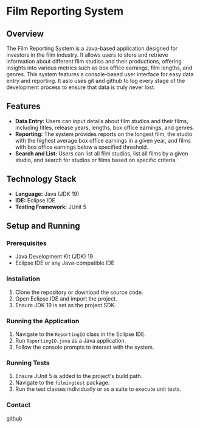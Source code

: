 # Film Reporting System

## Overview

The Film Reporting System is a Java-based application designed for investors in the film industry. It allows users to store and retrieve information about different film studios and their productions, offering insights into various metrics such as box office earnings, film lengths, and genres. This system features a console-based user interface for easy data entry and reporting. It aslo uses git and github to log every stage of the development process to ensure that data is truly never lost.

## Features

- **Data Entry:** Users can input details about film studios and their films, including titles, release years, lengths, box office earnings, and genres.
- **Reporting:** The system provides reports on the longest film, the studio with the highest average box office earnings in a given year, and films with box office earnings below a specified threshold.
- **Search and List:** Users can list all film studios, list all films by a given studio, and search for studios or films based on specific criteria.

## Technology Stack

- **Language:** Java (JDK 19)
- **IDE:** Eclipse IDE
- **Testing Framework:** JUnit 5

## Setup and Running

### Prerequisites

- Java Development Kit (JDK) 19
- Eclipse IDE or any Java-compatible IDE

### Installation

1. Clone the repository or download the source code.
2. Open Eclipse IDE and import the project.
3. Ensure JDK 19 is set as the project SDK.

### Running the Application

1. Navigate to the `ReportingIO` class in the Eclipse IDE.
2. Run `ReportingIO.java` as a Java application.
3. Follow the console prompts to interact with the system.


### Running Tests

1. Ensure JUnit 5 is added to the project's build path.
2. Navigate to the `filmingtest` package.
3. Run the test classes individually or as a suite to execute unit tests.


### Contact
[github](https://github.com/Kael557)
